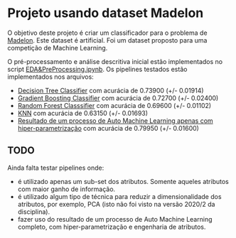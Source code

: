 # Projeto usando dataset Madelon

O objetivo deste projeto é criar um classificador para o problema de [Madelon](http://archive.ics.uci.edu/ml/datasets/madelon). Este dataset é artificial. Foi um dataset proposto para uma competição de Machine Learning. 

O pré-processamento e análise descritiva inicial estão implementados no script [EDA&PreProcessing.ipynb](EDA&PreProcessing.ipynb). Os pipelines testados estão implementados nos arquivos: 

* [Decision Tree Classifier](pipeline_DecisionTreeClassifier.ipynb) com acurácia de 0.73900 (+/- 0.01914)
* [Gradient Boosting Classifier](pipeline_GradientBoostingClassifier.ipynb) com acurácia de 0.72700 (+/- 0.02400)
* [Random Forest Classsifier](pipeline_RandomForestClassifier.ipynb) com acurácia de 0.69600 (+/- 0.01102)
* [KNN](pipeline_KNN.ipynb) com acurácia de 0.63150 (+/- 0.01693)
* [Resultado de um processo de Auto Machine Learning apenas com hiper-parametrização](pipeline_auto_machine_learning.ipynb) com acurácia de 0.79950 (+/- 0.01600)

## TODO

Ainda falta testar pipelines onde: 

* é utilizado apenas um sub-set dos atributos. Somente aqueles atributos com maior ganho de informação.
* é utilizado algum tipo de técnica para reduzir a dimensionalidade dos atributos, por exemplo, PCA (isto não foi visto na versão 2020/2 da disciplina).
* fazer uso do resultado de um processo de Auto Machine Learning completo, com hiper-parametrização e engenharia de atributos. 

